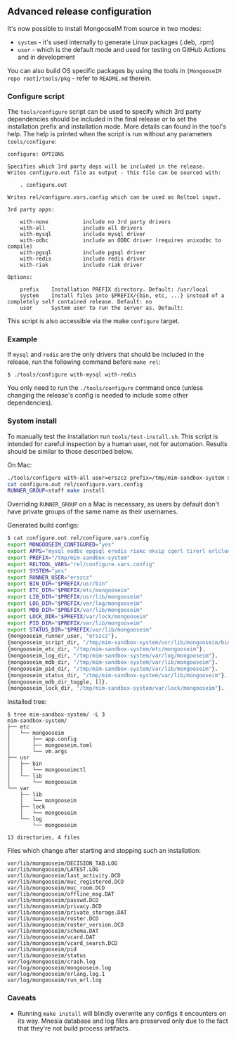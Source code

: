 ## Advanced release configuration

It's now possible to install MongooseIM from source in two modes:

* `system` - it's used internally to generate Linux packages (.deb, .rpm)
* `user`  - which is the default mode and used for testing on GitHub Actions and
    in development

You can also build OS specific packages by using the tools in `[MongooseIM repo root]/tools/pkg` - refer to `README.md` therein.

### Configure script

The `tools/configure` script can be used to specify which 3rd party
dependencies should be included in the final release or to set the installation
prefix and installation mode. More details can found in the tool's help.
The help is printed when the script is run without any parameters
`tools/configure`:

```
configure: OPTIONS

Specifies which 3rd party deps will be included in the release.
Writes configure.out file as output - this file can be sourced with:

    . configure.out

Writes rel/configure.vars.config which can be used as Reltool input.

3rd party apps:

    with-none           include no 3rd party drivers
    with-all            include all drivers
    with-mysql          include mysql driver
    with-odbc           include an ODBC driver (requires unixodbc to compile)
    with-pgsql          include pgsql driver
    with-redis          include redis driver
    with-riak           include riak driver

Options:

    prefix    Installation PREFIX directory. Default: /usr/local
    system    Install files into $PREFIX/{bin, etc, ...} instead of a completely self contained release. Default: no
    user      System user to run the server as. Default:
```

This script is also accessible via the make `configure` target.

### Example

If `mysql` and `redis` are the only drivers that should be included in the
release, run the following command before `make rel`:

    $ ./tools/configure with-mysql with-redis

You only need to run the `./tools/configure` command once (unless changing the release's config is needed to
include some other dependencies).

### System install

To manually test the installation run `tools/test-install.sh`.
This script is intended for careful inspection by a human user, not for automation.
Results should be similar to those described below.

On Mac:

```sh
./tools/configure with-all user=erszcz prefix=/tmp/mim-sandbox-system system=yes
cat configure.out rel/configure.vars.config
RUNNER_GROUP=staff make install
```

Overriding `RUNNER_GROUP` on a Mac is necessary, as users by default don't
have private groups of the same name as their usernames.

Generated build configs:

```sh
$ cat configure.out rel/configure.vars.config
export MONGOOSEIM_CONFIGURED="yes"
export APPS="mysql eodbc epgsql eredis riakc nksip cqerl tirerl erlcloud"
export PREFIX="/tmp/mim-sandbox-system"
export RELTOOL_VARS="rel/configure.vars.config"
export SYSTEM="yes"
export RUNNER_USER="erszcz"
export BIN_DIR="$PREFIX/usr/bin"
export ETC_DIR="$PREFIX/etc/mongooseim"
export LIB_DIR="$PREFIX/usr/lib/mongooseim"
export LOG_DIR="$PREFIX/var/log/mongooseim"
export MDB_DIR="$PREFIX/var/lib/mongooseim"
export LOCK_DIR="$PREFIX/var/lock/mongooseim"
export PID_DIR="$PREFIX/var/lib/mongooseim"
export STATUS_DIR="$PREFIX/var/lib/mongooseim"
{mongooseim_runner_user, "erszcz"}.
{mongooseim_script_dir, "/tmp/mim-sandbox-system/usr/lib/mongooseim/bin"}.
{mongooseim_etc_dir, "/tmp/mim-sandbox-system/etc/mongooseim"}.
{mongooseim_log_dir, "/tmp/mim-sandbox-system/var/log/mongooseim"}.
{mongooseim_mdb_dir, "/tmp/mim-sandbox-system/var/lib/mongooseim"}.
{mongooseim_pid_dir, "/tmp/mim-sandbox-system/var/lib/mongooseim"}.
{mongooseim_status_dir, "/tmp/mim-sandbox-system/var/lib/mongooseim"}.
{mongooseim_mdb_dir_toggle, []}.
{mongooseim_lock_dir, "/tmp/mim-sandbox-system/var/lock/mongooseim"}.
```

Installed tree:

```
$ tree mim-sandbox-system/ -L 3
mim-sandbox-system/
├── etc
│   └── mongooseim
│       ├── app.config
│       ├── mongooseim.toml
│       └── vm.args
├── usr
│   ├── bin
│   │   └── mongooseimctl
│   └── lib
│       └── mongooseim
└── var
    ├── lib
    │   └── mongooseim
    ├── lock
    │   └── mongooseim
    └── log
        └── mongooseim

13 directories, 4 files
```

Files which change after starting and stopping such an installation:

```
var/lib/mongooseim/DECISION_TAB.LOG
var/lib/mongooseim/LATEST.LOG
var/lib/mongooseim/last_activity.DCD
var/lib/mongooseim/muc_registered.DCD
var/lib/mongooseim/muc_room.DCD
var/lib/mongooseim/offline_msg.DAT
var/lib/mongooseim/passwd.DCD
var/lib/mongooseim/privacy.DCD
var/lib/mongooseim/private_storage.DAT
var/lib/mongooseim/roster.DCD
var/lib/mongooseim/roster_version.DCD
var/lib/mongooseim/schema.DAT
var/lib/mongooseim/vcard.DAT
var/lib/mongooseim/vcard_search.DCD
var/lib/mongooseim/pid
var/lib/mongooseim/status
var/log/mongooseim/crash.log
var/log/mongooseim/mongooseim.log
var/log/mongooseim/erlang.log.1
var/log/mongooseim/run_erl.log
```

### Caveats

* Running `make install` will blindly overwrite any configs it encounters on its way.
  Mnesia database and log files are preserved only due to the fact that they're
  not build process artifacts.
